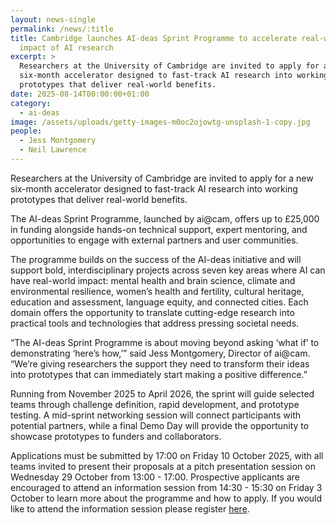 ```yaml
---
layout: news-single
permalink: /news/:title
title: Cambridge launches AI-deas Sprint Programme to accelerate real-world
  impact of AI research
excerpt: >
  Researchers at the University of Cambridge are invited to apply for a new
  six-month accelerator designed to fast-track AI research into working
  prototypes that deliver real-world benefits.
date: 2025-08-14T00:00:00+01:00
category:
  - ai-deas
image: /assets/uploads/getty-images-m0oc2ojowtg-unsplash-1-copy.jpg
people:
  - Jess Montgomery
  - Neil Lawrence
---
```

Researchers at the University of Cambridge are invited to apply for a new six-month accelerator designed to fast-track AI research into working prototypes that deliver real-world benefits.

The AI-deas Sprint Programme, launched by ai@cam, offers up to £25,000 in funding alongside hands-on technical support, expert mentoring, and opportunities to engage with external partners and user communities. 

The programme builds on the success of the AI-deas initiative and will support bold, interdisciplinary projects across seven key areas where AI can have real-world impact: mental health and brain science, climate and environmental resilience, women’s health and fertility, cultural heritage, education and assessment, language equity, and connected cities. Each domain offers the opportunity to translate cutting-edge research into practical tools and technologies that address pressing societal needs.

“The AI-deas Sprint Programme is about moving beyond asking ‘what if’ to demonstrating ‘here’s how,’” said Jess Montgomery, Director of ai@cam. “We’re giving researchers the support they need to transform their ideas into prototypes that can immediately start making a positive difference.”

Running from November 2025 to April 2026, the sprint will guide selected teams through challenge definition, rapid development, and prototype testing. A mid-sprint networking session will connect participants with potential partners, while a final Demo Day will provide the opportunity to showcase prototypes to funders and collaborators.

Applications must be submitted by 17:00 on Friday 10 October 2025, with all teams invited to present their proposals at a pitch presentation session on Wednesday 29 October from 13:00 - 17:00. Prospective applicants are encouraged to attend an information session from 14:30 - 15:30 on Friday 3 October to learn more about the programme and how to apply. If you would like to attend the information session please register [here](https://docs.google.com/forms/d/e/1FAIpQLSetdbGZTWsCKFPKcTSN4xu9DXunnah3ckwk20Tw9SM-tztLWA/viewform?usp=dialog).
